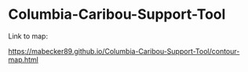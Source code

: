 # Columbia-Caribou-Support-Tool

Link to map:

https://mabecker89.github.io/Columbia-Caribou-Support-Tool/contour-map.html
